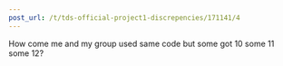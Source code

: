 ```yaml
---
post_url: /t/tds-official-project1-discrepencies/171141/4
---
```

How come me and my group used same code but some got 10 some 11 some 12?